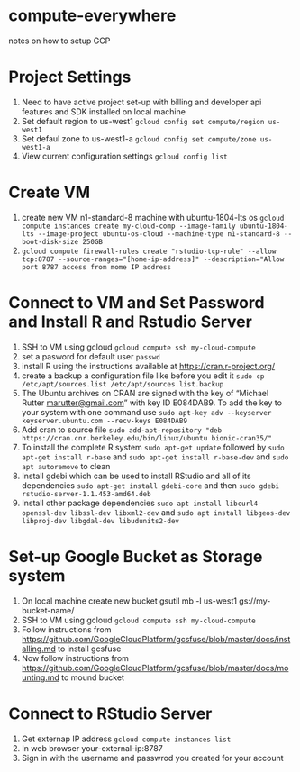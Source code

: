 # compute-everywhere
notes on how to setup GCP

# Project Settings
1. Need to have active project set-up with billing and developer api features and SDK installed on local machine
2. Set default region to us-west1 `gcloud config set compute/region us-west1`
3. Set defaul zone to us-west1-a `gcloud config set compute/zone us-west1-a`
4. View current configuration settings `gcloud config list`

# Create VM
1. create new VM n1-standard-8 machine with ubuntu-1804-lts os `gcloud compute instances create my-cloud-comp --image-family ubuntu-1804-lts --image-project ubuntu-os-cloud --machine-type n1-standard-8 --boot-disk-size 250GB` 
2. `gcloud compute firewall-rules create "rstudio-tcp-rule" --allow tcp:8787 --source-ranges="[home-ip-address]" --description="Allow port 8787 access from mome IP address`

# Connect to VM and Set Password and Install R and Rstudio Server
1. SSH to VM using gcloud `gcloud compute ssh my-cloud-compute`
2. set a pasword for default user `passwd`
3. install R using the instructions available at <https://cran.r-project.org/>
4. create a backup a configuration file like before you edit it `sudo cp /etc/apt/sources.list /etc/apt/sources.list.backup`
5. The Ubuntu archives on CRAN are signed with the key of “Michael Rutter marutter@gmail.com” with key ID E084DAB9. To add the key to your system with one command use `sudo apt-key adv --keyserver keyserver.ubuntu.com --recv-keys E084DAB9`
6. Add cran to source file `sudo add-apt-repository "deb https://cran.cnr.berkeley.edu/bin/linux/ubuntu bionic-cran35/"`
7. To install the complete R system `sudo apt-get update` followed by `sudo apt-get install r-base` and `sudo apt-get install r-base-dev` and `sudo apt autoremove` to clean
8. Install gdebi which can be used to install RStudio and all of its dependencies `sudo apt-get install gdebi-core` and then `sudo gdebi rstudio-server-1.1.453-amd64.deb`
9. Install other package dependencies `sudo apt install libcurl4-openssl-dev libssl-dev libxml2-dev` and `sudo apt install libgeos-dev libproj-dev libgdal-dev libudunits2-dev`

# Set-up Google Bucket as Storage system
1. On local machine create new bucket gsutil mb -l us-west1 gs://my-bucket-name/ 
2. SSH to VM using gcloud `gcloud compute ssh my-cloud-compute`
3. Follow instructions from <https://github.com/GoogleCloudPlatform/gcsfuse/blob/master/docs/installing.md> to install gcsfuse
4. Now follow instructions from <https://github.com/GoogleCloudPlatform/gcsfuse/blob/master/docs/mounting.md> to mound bucket

# Connect to RStudio Server
1. Get externap IP address `gcloud compute instances list`
2. In web browser your-external-ip:8787
3. Sign in with the username and passwrod you created for your account

